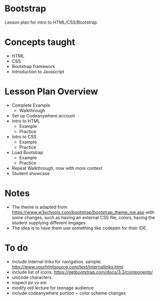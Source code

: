 # Bootstrap
Lesson plan for intro to HTML/CSS/Bootstrap
# Concepts taught
* HTML
* CSS
* Bootstrap framework
* Introduction to Javascript
# Lesson Plan Overview
* Complete Example
  * Walkthrough
* Set up Codeanywhere account
* Intro to HTML
  * Example
  * Practice
* Intro to CSS
  * Example
  * Practice
* Load Bootstrap
  * Example
  * Practice
* Repeat Walkthrough, now with more context
* Student showcase

# Notes
* The theme is adapted from https://www.w3schools.com/bootstrap/bootstrap_theme_me.asp with some changes, such as having an external CSS file, colors, having the student supplying different imgages.
* The idea is to have them use something like codepen for their IDE.

# To do
* include internal links for navigation. sample: http://www.yourhtmlsource.com/text/internallinks.html
* include list of icons: https://getbootstrap.com/docs/3.3/components/
* unicode characters
* inspect px vs em
* modify old lecture for teenage audience
* include codeanywhere portion + color scheme changes
